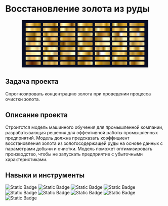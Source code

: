 # Восстановление золота из руды
<p align="center">
  <img width="400" height="150" src="img/19772.jpg">
</p>  

## Задача проекта
Спрогнозировать концентрацию золота при проведении процесса очистки золота.  

## Описание проекта  
Строитстся модель машинного обучения для промышленной компании, разрабатывающая решения для эффективной работы промышленных предприятий. Модель должна предсказать коэффициент восстановления золота из золотосодержащей руды на основе данных с параметрами добычи и очистки. Модель поможет оптимизировать производство, чтобы не запускать предприятие с убыточными характеристиками.  

## Навыки и инструменты  
![Static Badge](https://img.shields.io/badge/pandas-green)
![Static Badge](https://img.shields.io/badge/numpy-yellowgreen)
![Static Badge](https://img.shields.io/badge/seaborn-yellow)
![Static Badge](https://img.shields.io/badge/matplotlib-lightblue)
![Static Badge](https://img.shields.io/badge/plotly-blue)
![Static Badge](https://img.shields.io/badge/sklearn-darkblue)
![Static Badge](https://img.shields.io/badge/pipeline-purple)
![Static Badge](https://img.shields.io/badge/PCA-pink)
![Static Badge](https://img.shields.io/badge/GridSearchCV-orange)
